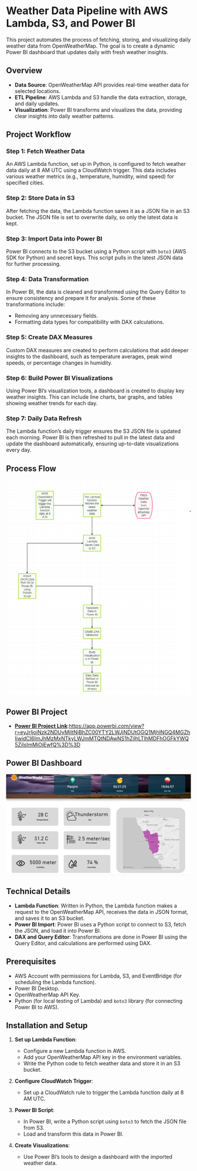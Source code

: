 # Weather Data Pipeline with AWS Lambda, S3, and Power BI

This project automates the process of fetching, storing, and visualizing daily weather data from OpenWeatherMap. The goal is to create a dynamic Power BI dashboard that updates daily with fresh weather insights. 

## Overview

- **Data Source**: OpenWeatherMap API provides real-time weather data for selected locations.
- **ETL Pipeline**: AWS Lambda and S3 handle the data extraction, storage, and daily updates.
- **Visualization**: Power BI transforms and visualizes the data, providing clear insights into daily weather patterns.

## Project Workflow

### Step 1: Fetch Weather Data
An AWS Lambda function, set up in Python, is configured to fetch weather data daily at 8 AM UTC using a CloudWatch trigger. This data includes various weather metrics (e.g., temperature, humidity, wind speed) for specified cities.

### Step 2: Store Data in S3
After fetching the data, the Lambda function saves it as a JSON file in an S3 bucket. The JSON file is set to overwrite daily, so only the latest data is kept.

### Step 3: Import Data into Power BI
Power BI connects to the S3 bucket using a Python script with `boto3` (AWS SDK for Python) and secret keys. This script pulls in the latest JSON data for further processing.

### Step 4: Data Transformation
In Power BI, the data is cleaned and transformed using the Query Editor to ensure consistency and prepare it for analysis. Some of these transformations include:
- Removing any unnecessary fields.
- Formatting data types for compatibility with DAX calculations.

### Step 5: Create DAX Measures
Custom DAX measures are created to perform calculations that add deeper insights to the dashboard, such as temperature averages, peak wind speeds, or percentage changes in humidity.

### Step 6: Build Power BI Visualizations
Using Power BI’s visualization tools, a dashboard is created to display key weather insights. This can include line charts, bar graphs, and tables showing weather trends for each day.

### Step 7: Daily Data Refresh
The Lambda function’s daily trigger ensures the S3 JSON file is updated each morning. Power BI is then refreshed to pull in the latest data and update the dashboard automatically, ensuring up-to-date visualizations every day.

## Process Flow

![Power BI Dashboard](Flowchart.png)  


## Power BI Project

- **[Power BI Project Link](#)**:https://app.powerbi.com/view?r=eyJrIjoiNzk2NDUyMjItNjBhZC00YTY2LWJjNDUtOGQ1MjhlNGQ4MGZhIiwidCI6ImJhMzMxNTkyLWJmMTQtNDAwNS1hZjlhLTlhMDFhOGFkYWQ5ZiIsImMiOjEwfQ%3D%3D 

## Power BI Dashboard

![Power BI Dashboard](Dashboard-Look.png)  

## Technical Details

- **Lambda Function**: Written in Python, the Lambda function makes a request to the OpenWeatherMap API, receives the data in JSON format, and saves it to an S3 bucket.
- **Power BI Import**: Power BI uses a Python script to connect to S3, fetch the JSON, and load it into Power BI.
- **DAX and Query Editor**: Transformations are done in Power BI using the Query Editor, and calculations are performed using DAX.

## Prerequisites

- AWS Account with permissions for Lambda, S3, and EventBridge (for scheduling the Lambda function).
- Power BI Desktop.
- OpenWeatherMap API Key.
- Python (for local testing of Lambda) and `boto3` library (for connecting Power BI to AWS).

## Installation and Setup

1. **Set up Lambda Function**:
   - Configure a new Lambda function in AWS.
   - Add your OpenWeatherMap API key in the environment variables.
   - Write the Python code to fetch weather data and store it in an S3 bucket.

2. **Configure CloudWatch Trigger**:
   - Set up a CloudWatch rule to trigger the Lambda function daily at 8 AM UTC.

3. **Power BI Script**:
   - In Power BI, write a Python script using `boto3` to fetch the JSON file from S3.
   - Load and transform this data in Power BI.

4. **Create Visualizations**:
   - Use Power BI’s tools to design a dashboard with the imported weather data.

